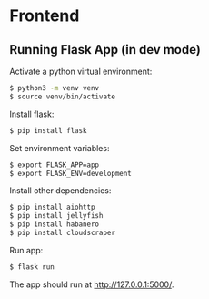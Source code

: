 # Frontend

## Running Flask App (in dev mode)

Activate a python virtual environment:

```bash
$ python3 -m venv venv
$ source venv/bin/activate
```

Install flask:
```bash
$ pip install flask
```

Set environment variables:
```bash
$ export FLASK_APP=app
$ export FLASK_ENV=development
```

Install other dependencies:
```bash
$ pip install aiohttp
$ pip install jellyfish
$ pip install habanero
$ pip install cloudscraper
```

Run app:
```bash
$ flask run
```

The app should run at http://127.0.0.1:5000/.
